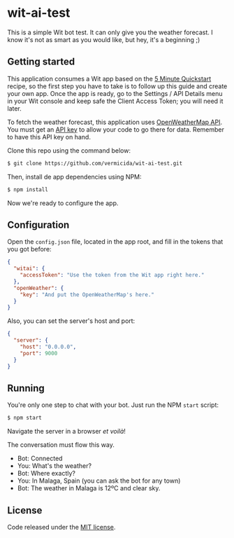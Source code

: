 
# wit-ai-test

This is a simple Wit bot test. It can only give you the weather forecast. I know it's not as smart as you would like, but hey, it's a beginning ;)

## Getting started

This application consumes a Wit app based on the [5 Minute Quickstart](https://wit.ai/docs/quickstart) recipe, so the first step you have to take is to follow up this guide and create your own app. Once the app is ready, go to the Settings / API Details menu in your Wit console and keep safe the Client Access Token; you will need it later.

To fetch the weather forecast, this application uses [OpenWeatherMap API](http://openweathermap.org/). You must get an [API key](http://openweathermap.org/appid) to allow your code to go there for data. Remember to have this API key on hand.

Clone this repo using the command below:
```bash
$ git clone https://github.com/vermicida/wit-ai-test.git
```

Then, install de app dependencies using NPM:
```bash
$ npm install
```

Now we're ready to configure the app. 

## Configuration

Open the `config.json` file, located in the app root, and fill in the tokens that you got before: 
```json
{
  "witai": {
    "accessToken": "Use the token from the Wit app right here."
  },
  "openWeather": {
    "key": "And put the OpenWeatherMap's here."
  }
}
```

Also, you can set the server's host and port:
```json
{
  "server": {
    "host": "0.0.0.0",
    "port": 9000
  }
}
```

## Running

You're only one step to chat with your bot. Just run the NPM `start` script:
```bash
$ npm start
```

Navigate the server in a browser _et voilà_!

The conversation must flow this way.
- Bot: Connected
- You: What's the weather?
- Bot: Where exactly?
- You: In Malaga, Spain (you can ask the bot for any town)
- Bot: The weather in Malaga is 12ºC and clear sky.

## License

Code released under the [MIT license](./LICENSE).

